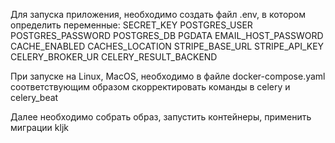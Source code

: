 Для запуска приложения, необходимо создать файл .env, в котором определить переменные:
SECRET_KEY
POSTGRES_USER
POSTGRES_PASSWORD
POSTGRES_DB
PGDATA
EMAIL_HOST_PASSWORD
CACHE_ENABLED
CACHES_LOCATION
STRIPE_BASE_URL
STRIPE_API_KEY
CELERY_BROKER_UR
CELERY_RESULT_BACKEND

При запуске на Linux, MacOS, необходимо в файле docker-compose.yaml 
соответствующим образом скорректировать команды в celery и celery_beat

Далее необходимо собрать образ, запустить контейнеры, применить миграции
kljk